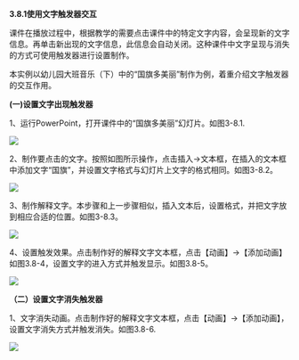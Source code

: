 **3.8.1使用文字触发器交互**

课件在播放过程中，根据教学的需要点击课件中的特定文字内容，会呈现新的文字信息。再单击新出现的文字信息，此信息会自动关闭。这种课件中文字呈现与消失的方式可使用触发器进行设置制作。

本实例以幼儿园大班音乐（下）中的“国旗多美丽”制作为例，着重介绍文字触发器的交互作用。

**\(一\)设置文字出现触发器**

1、运行PowerPoint，打开课件中的“国旗多美丽”幻灯片。如图3-8.1.

![](file:///C:/Users/netedi21/AppData/Local/Temp/msohtmlclip1/01/clip_image002.png)

2、制作要点击的文字。按照如图所示操作，点击插入→文本框，在插入的文本框中添加文字“国旗”，并设置文字格式与幻灯片上文字的格式相同。如图3-8.2。

![](file:///C:/Users/netedi21/AppData/Local/Temp/msohtmlclip1/01/clip_image004.png)

3、制作解释文字。本步骤和上一步骤相似，插入文本后，设置格式，并把文字放到相应合适的位置。如图3-8.3。

![](file:///C:/Users/netedi21/AppData/Local/Temp/msohtmlclip1/01/clip_image006.png)

4、设置触发效果。点击制作好的解释文字文本框，点击【动画】→【添加动画】如图3.8-4，设置文字的进入方式并触发显示。如图3.8-5。

![](file:///C:/Users/netedi21/AppData/Local/Temp/msohtmlclip1/01/clip_image008.png)

**（二）设置文字消失触发器**

1、文字消失动画。点击制作好的解释文字文本框，点击【动画】→【添加动画】，设置文字消失方式并触发消失。如图3.8-6.

![](file:///C:/Users/netedi21/AppData/Local/Temp/msohtmlclip1/01/clip_image010.png)


